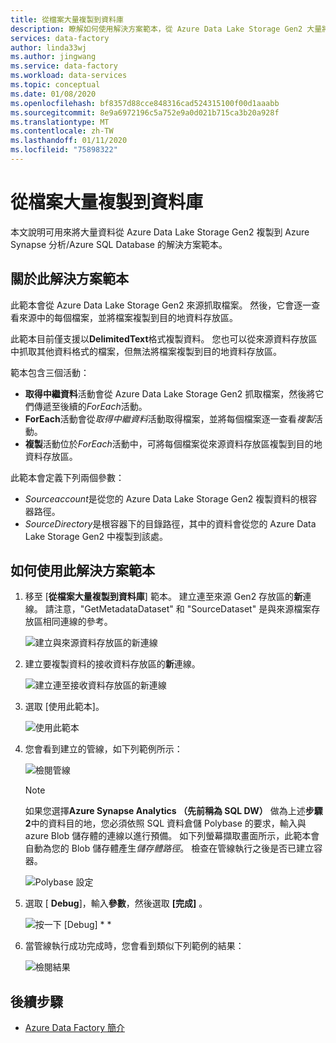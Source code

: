 ```yaml
---
title: 從檔案大量複製到資料庫
description: 瞭解如何使用解決方案範本，從 Azure Data Lake Storage Gen2 大量將資料複製到 Azure Synapse 分析/Azure SQL Database。
services: data-factory
author: linda33wj
ms.author: jingwang
ms.service: data-factory
ms.workload: data-services
ms.topic: conceptual
ms.date: 01/08/2020
ms.openlocfilehash: bf8357d88cce848316cad524315100f00d1aaabb
ms.sourcegitcommit: 8e9a6972196c5a752e9a0d021b715ca3b20a928f
ms.translationtype: MT
ms.contentlocale: zh-TW
ms.lasthandoff: 01/11/2020
ms.locfileid: "75898322"
---
```

# <a name="bulk-copy-from-files-to-database"></a>從檔案大量複製到資料庫

本文說明可用來將大量資料從 Azure Data Lake Storage Gen2 複製到 Azure Synapse 分析/Azure SQL Database 的解決方案範本。

## <a name="about-this-solution-template"></a>關於此解決方案範本

此範本會從 Azure Data Lake Storage Gen2 來源抓取檔案。 然後，它會逐一查看來源中的每個檔案，並將檔案複製到目的地資料存放區。 

此範本目前僅支援以**DelimitedText**格式複製資料。 您也可以從來源資料存放區中抓取其他資料格式的檔案，但無法將檔案複製到目的地資料存放區。  

範本包含三個活動：
- **取得中繼資料**活動會從 Azure Data Lake Storage Gen2 抓取檔案，然後將它們傳遞至後續的*ForEach*活動。
- **ForEach**活動會從*取得中繼資料*活動取得檔案，並將每個檔案逐一查看*複製*活動。
- **複製**活動位於*ForEach*活動中，可將每個檔案從來源資料存放區複製到目的地資料存放區。

此範本會定義下列兩個參數：
- *Sourceaccount*是從您的 Azure Data Lake Storage Gen2 複製資料的根容器路徑。 
- *SourceDirectory*是根容器下的目錄路徑，其中的資料會從您的 Azure Data Lake Storage Gen2 中複製到該處。

## <a name="how-to-use-this-solution-template"></a>如何使用此解決方案範本

1. 移至 [**從檔案大量複製到資料庫**] 範本。 建立連至來源 Gen2 存放區的**新**連線。 請注意，"GetMetadataDataset" 和 "SourceDataset" 是與來源檔案存放區相同連線的參考。

    ![建立與來源資料存放區的新連線](media/solution-template-bulk-copy-from-files-to-database/source-connection.png)

2. 建立要複製資料的接收資料存放區的**新**連線。

    ![建立連至接收資料存放區的新連線](media/solution-template-bulk-copy-from-files-to-database/destination-connection.png)
    
3. 選取 [使用此範本]。

    ![使用此範本](media/solution-template-bulk-copy-from-files-to-database/use-template.png)
    
4. 您會看到建立的管線，如下列範例所示：

    ![檢閱管線](media/solution-template-bulk-copy-from-files-to-database/new-pipeline.png)

    > [!NOTE]
    > 如果您選擇**Azure Synapse Analytics （先前稱為 SQL DW）** 做為上述**步驟 2**中的資料目的地，您必須依照 SQL 資料倉儲 Polybase 的要求，輸入與 azure Blob 儲存體的連線以進行預備。 如下列螢幕擷取畫面所示，此範本會自動為您的 Blob 儲存體產生*儲存體路徑*。 檢查在管線執行之後是否已建立容器。
        
    ![Polybase 設定](media/solution-template-bulk-copy-from-files-to-database/staging-account.png)

5. 選取 [ **Debug**]，輸入**參數**，然後選取 **[完成]** 。

    ![按一下 [Debug] * *](media/solution-template-bulk-copy-from-files-to-database/debug-run.png)

6. 當管線執行成功完成時，您會看到類似下列範例的結果：

    ![檢閱結果](media/solution-template-bulk-copy-from-files-to-database/run-succeeded.png)

       
## <a name="next-steps"></a>後續步驟

- [Azure Data Factory 簡介](introduction.md)